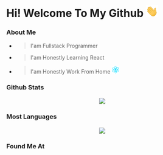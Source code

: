<h1><span>Hi! Welcome To My Github <img width="32" src='/assets/gif/wave.gif?raw=true'></span></h1>

### About Me

- > I'am Fullstack Programmer
- > I'am Honestly Learning React
- > I'am Honestly Work From Home <img width="20" src='/assets/gif/react.gif?raw=true'>

### Github Stats

<p align="center">
    <img align="center" src='https://github-readme-stats.vercel.app/api?username=iqbaltahir1717&theme=github_dark&show_icons=true&count_private=true'>
</p>

### Most Languages

<p align="center">
    <img align="center" src='https://github-readme-stats.vercel.app/api/top-langs/?username=iqbaltahir1717&layout=compact&theme=github_dark'>
</p>

### Found Me At
